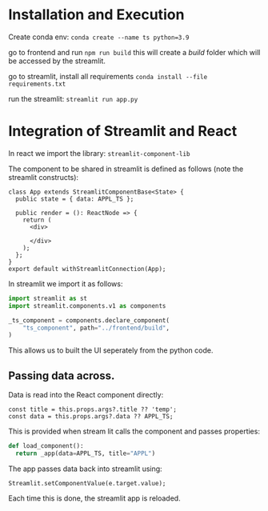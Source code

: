 # Installation and Execution

Create conda env: `conda create --name ts python=3.9`

go to frontend and run `npm run build` this will create a *build* folder which will be accessed by the streamlit.

go to streamlit, install all requirements `conda install --file requirements.txt`

run the streamlit: `streamlit run app.py`

# Integration of Streamlit and React

In react we import the library: `streamlit-component-lib`

The component to be shared in streamlit is defined as follows (note the streamlit constructs):

```tsx
class App extends StreamlitComponentBase<State> {
  public state = { data: APPL_TS };

  public render = (): ReactNode => {
    return (
      <div>
        
      </div>
    );
  };
}
export default withStreamlitConnection(App);
```

In streamlit we import it as follows:

```python
import streamlit as st
import streamlit.components.v1 as components

_ts_component = components.declare_component(
    "ts_component", path="../frontend/build",
)
```

This allows us to built the UI seperately from the python code.

## Passing data across.

Data is read into the React component directly:

```tsx
const title = this.props.args?.title ?? 'temp';
const data = this.props.args?.data ?? APPL_TS;
```

This is provided when stream lit calls the component and passes properties:

```python
def load_component():
  return _app(data=APPL_TS, title="APPL")
```

The app passes data back into streamlit using:
```tsx
Streamlit.setComponentValue(e.target.value);
```

Each time this is done, the streamlit app is reloaded.

